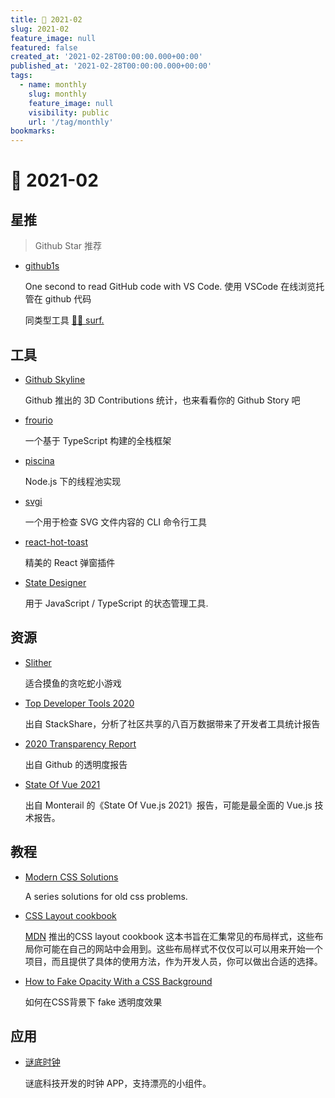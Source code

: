 ```yaml
---
title: 📖 2021-02
slug: 2021-02
feature_image: null
featured: false
created_at: '2021-02-28T00:00:00.000+00:00'
published_at: '2021-02-28T00:00:00.000+00:00'
tags:
  - name: monthly
    slug: monthly
    feature_image: null
    visibility: public
    url: '/tag/monthly'
bookmarks:
---
```


# 📖 2021-02

## 星推

> Github Star 推荐

- [github1s](https://github.com/conwnet/github1s)

  One second to read GitHub code with VS Code. 使用 VSCode 在线浏览托管在 github 代码

  同类型工具 [🏄‍♂️ surf.](https://github.com/surfcodes/surf)

## 工具

- [Github Skyline](https://skyline.github.com/xiaoluoboding/2020)

  Github 推出的 3D Contributions 统计，也来看看你的 Github Story 吧

  <ImageHub filename="202102_github-skyline.gif" />

- [frourio](https://github.com/frouriojs/frourio)

  一个基于 TypeScript 构建的全栈框架

- [piscina](https://github.com/piscinajs/piscina)

  Node.js 下的线程池实现

- [svgi](https://github.com/Angelmmiguel/svgi)

  一个用于检查 SVG 文件内容的 CLI 命令行工具

  <ImageHub filename="202102_svgi.png" />

- [react-hot-toast](https://react-hot-toast.com/)

  精美的 React 弹窗插件

  <ImageHub filename="202102_react-hot-toast.png" />

- [State Designer](https://state-designer.com/)

  用于 JavaScript / TypeScript 的状态管理工具.

## 资源

- [Slither](http://slither.io/)

  适合摸鱼的贪吃蛇小游戏

- [Top Developer Tools 2020](https://stackshare.io/posts/top-developer-tools-2020)

  出自 StackShare，分析了社区共享的八百万数据带来了开发者工具统计报告

  <ImageHub filename="202102_stackshare-top-100-developer-tools-awards-2020.png" />

- [2020 Transparency Report](https://github.blog/2021-02-25-2020-transparency-report/)

  出自 Github 的透明度报告

- [State Of Vue 2021](https://www.monterail.com/state-of-vue-2021-report)

  出自 Monterail 的《State Of Vue.js 2021》报告，可能是最全面的 Vue.js 技术报告。

  <ImageHub filename="202102_state-of-vue-2021.png" />

## 教程

- [Modern CSS Solutions](https://moderncss.dev/)

  A series solutions for old css problems.

- [CSS Layout cookbook](https://developer.mozilla.org/zh-CN/docs/Web/CSS/Layout_cookbook)

  [MDN](https://developer.mozilla.org/) 推出的CSS layout cookbook 这本书旨在汇集常见的布局样式，这些布局你可能在自己的网站中会用到。这些布局样式不仅仅可以可以用来开始一个项目，而且提供了具体的使用方法，作为开发人员，你可以做出合适的选择。

- [How to Fake Opacity With a CSS Background](https://ishadeed.com/snippet/fake-opacity-gradient/)

  如何在CSS背景下 fake 透明度效果
## 应用

- [谜底时钟](https://apps.apple.com/cn/app/%E8%B0%9C%E5%BA%95%E6%97%B6%E9%92%9F-%E7%9C%8B%E8%A7%81%E6%97%B6%E9%97%B4/id1536358464)

  谜底科技开发的时钟 APP，支持漂亮的小组件。

  <ImageHub filename="202102_midi-clock.png" />
